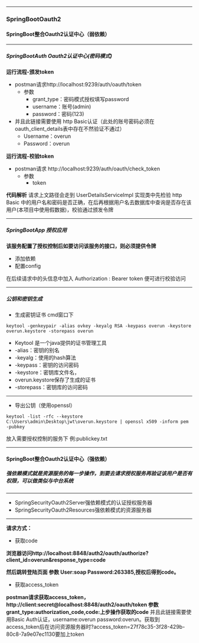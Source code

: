 ----
### SpringBootOauth2
#### SpringBoot整合Oauth2认证中心（弱依赖）

----
##### SpringBootAuth Oauth2认证中心(密码模式)
**运行流程-颁发token**
* postman请求http://localhost:9239/auth/oauth/token
  * 参数
    * grant_type：密码模式授权填写password
    * username：账号(admin)
    * password：密码(123)
* 并且此链接需要使用 http Basic认证（此处的账号密码必须在oauth_client_details表中存在不然验证不通过）
  * Username：overun
  * Password：overun
  
**运行流程-校验token**
* postman请求 http://localhost:9239/auth/oauth/check_token
  * 参数
    * token


**代码解析**
请求上文路径会走到 UserDetailsServiceImpl 实现类中先检验 http Basic 中的用户名和密码是否正确，在后再根据用户名去数据库中查询是否存在该用户(本项目中使用假数据)，校验通过颁发令牌
  
----

##### SpringBootApp 授权应用
**该服务配置了授权控制后如要访问该服务的接口，则必须提供令牌**
* 添加依赖
* 配置config

在后续请求中的头信息中加入
Authorization : Bearer token 便可进行校验访问


----
##### 公钥和密钥生成
* 生成密钥证书
cmd窗口下
```$xslt
keytool -genkeypair -alias ovkey -keyalg RSA -keypass overun -keystore overun.keystore -storepass overun
```

* Keytool 是一个java提供的证书管理工具 
* -alias：密钥的别名 
* -keyalg：使用的hash算法 
* -keypass：密钥的访问密码 
* -keystore：密钥库文件名，
* overun.keystore保存了生成的证书 
* -storepass：密钥库的访问密码

----

* 导出公钥（使用openssl）
```$xslt
keytool -list -rfc --keystore C:\Users\admin\Desktop\jwt\overun.keystore | openssl x509 -inform pem -pubkey
```
放入需要授权控制的服务下 例:publickey.txt


----
#### SpringBoot整合Oauth2认证中心（强依赖）
##### 强依赖模式就是资源服务的每一步操作，到要去请求授权服务再验证该用户是否有权限，可以做类似与中台系统

----
* SpringSecurityOauth2Server强依赖模式的认证授权服务器
* SpringSecurityOauth2Resources强依赖模式的资源服务器

----

**请求方式：**
* 获取code


**浏览器访问http://localhost:8848/auth2/oauth/authorize?client_id=overun&response_type=code**


**然后跳转登陆页面 参数 User:soap  Password:263385,授权后得到code。**
* 获取access_token

**postman请求获取access_token，http://client:secret@localhost:8848/auth2/oauth/token 参数 grant_type:authorization_code,code:上步操作获取的code**
并且此链接需要使用Basic Auth认证，username:overun password:overun。获取到access_token后在访问资源服务器时?access_token=27f78c35-3f28-429b-80c8-7a9e07ec1130要加上token









